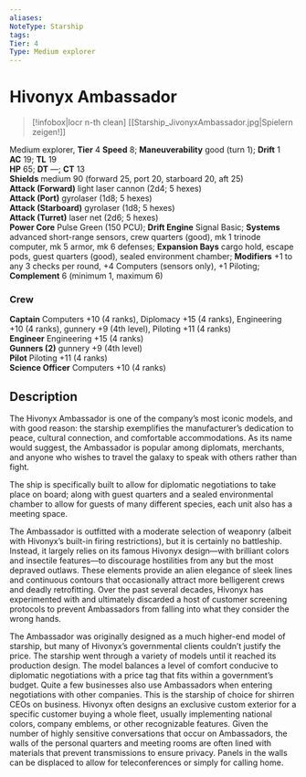 ```yaml
---
aliases: 
NoteType: Starship
tags: 
Tier: 4
Type: Medium explorer
---
```


# Hivonyx Ambassador

> [!infobox|locr n-th clean]
>  [[Starship_JivonyxAmbassador.jpg|Spielern zeigen!]]
> 

Medium explorer, **Tier** 4 
**Speed** 8; **Maneuverability** good (turn 1); **Drift** 1  
**AC** 19; **TL** 19  
**HP** 65; **DT** —; **CT** 13  
**Shields** medium 90 (forward 25, port 20, starboard 20, aft 25)  
**Attack (Forward)** light laser cannon (2d4; 5 hexes)  
**Attack (Port)** gyrolaser (1d8; 5 hexes)  
**Attack (Starboard)** gyrolaser (1d8; 5 hexes)  
**Attack (Turret)** laser net (2d6; 5 hexes)  
**Power Core** Pulse Green (150 PCU); **Drift Engine** Signal Basic; **Systems** advanced short-range sensors, crew quarters (good), mk 1 trinode computer, mk 5 armor, mk 6 defenses; **Expansion Bays** cargo hold, escape pods, guest quarters (good), sealed environment chamber; **Modifiers** +1 to any 3 checks per round, +4 Computers (sensors only), +1 Piloting; **Complement** 6 (minimum 1, maximum 6)

### Crew

**Captain** Computers +10 (4 ranks), Diplomacy +15 (4 ranks), Engineering +10 (4 ranks), gunnery +9 (4th level), Piloting +11 (4 ranks)  
**Engineer** Engineering +15 (4 ranks)  
**Gunners (2)** gunnery +9 (4th level)  
**Pilot** Piloting +11 (4 ranks)  
**Science Officer** Computers +10 (4 ranks)

## Description

The Hivonyx Ambassador is one of the company’s most iconic models, and with good reason: the starship exemplifies the manufacturer’s dedication to peace, cultural connection, and comfortable accommodations. As its name would suggest, the Ambassador is popular among diplomats, merchants, and anyone who wishes to travel the galaxy to speak with others rather than fight.  
  
The ship is specifically built to allow for diplomatic negotiations to take place on board; along with guest quarters and a sealed environmental chamber to allow for guests of many different species, each unit also has a meeting space.  
  
The Ambassador is outfitted with a moderate selection of weaponry (albeit with Hivonyx’s built-in firing restrictions), but it is certainly no battleship. Instead, it largely relies on its famous Hivonyx design—with brilliant colors and insectile features—to discourage hostilities from any but the most depraved outlaws. These elements provide an alien elegance of sleek lines and continuous contours that occasionally attract more belligerent crews and deadly retrofitting. Over the past several decades, Hivonyx has experimented with and ultimately discarded a host of customer screening protocols to prevent Ambassadors from falling into what they consider the wrong hands.  
  
The Ambassador was originally designed as a much higher-end model of starship, but many of Hivonyx’s governmental clients couldn’t justify the price. The starship went through a variety of models until it reached its production design. The model balances a level of comfort conducive to diplomatic negotiations with a price tag that fits within a government’s budget. Quite a few businesses also use Ambassadors when entering negotiations with other companies. This is the starship of choice for shirren CEOs on business. Hivonyx often designs an exclusive custom exterior for a specific customer buying a whole fleet, usually implementing national colors, company emblems, or other recognizable features. Given the number of highly sensitive conversations that occur on Ambassadors, the walls of the personal quarters and meeting rooms are often lined with materials that prevent transmissions to ensure privacy. Panels in the walls can be displaced to allow for teleconferences or simply for calling home.
